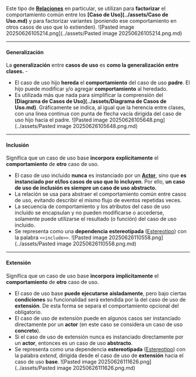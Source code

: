 Este tipo de **[Relaciones](../assets/Relaciones.md)** en particular, se utilizan para **factorizar** el comportamiento común entre los **[Caso de Uso](../assets/Caso de Uso.md)** y para factorizar variantes (poniendo ese comportamiento en otros casos de uso que lo extienden).
![Pasted image 20250626105214.png](../assets/Pasted image 20250626105214.png.md)
****
#### **Generalización**
La **generalización** entre **casos de uso** es **como la generalización entre clases.** -
- El caso de uso hijo **hereda** el **comportamiento** del caso de uso **padre**. El hijo puede modificar y/o agregar **comportamiento** al heredado.
- Es utilizada más que nada para simplificar la comprensión del **[Diagrama de Casos de Uso](../assets/Diagrama de Casos de Uso.md)**.
Gráficamente se indica, al igual que la herencia entre clases, con una línea continua con punta de flecha vacía dirigida del caso de uso hijo hacia el padre.
![Pasted image 20250626105648.png](../assets/Pasted image 20250626105648.png.md)
****
#### **Inclusión**
Significa que un caso de uso base **incorpora** **explícitamente** el **comportamiento** de **otro** caso de uso.
- El caso de uso incluido **nunca** es instanciado por un **[Actor](../assets/Actor.md)**, sino que **es instanciado por el/los casos de uso que lo incluyen**. Por ello, **un caso de uso de inclusión es siempre un caso de uso abstracto.**
- La relación se usa para abstraer el comportamiento común entre casos de uso, evitando describir el mismo flujo de eventos repetidas veces. 
- La secuencia de comportamiento y los atributos del caso de uso incluido se encapsulan y no pueden modificarse o accederse, solamente puede utilizarse el resultado (o función) del caso de uso incluido.
- Se representa como una **dependencia** **estereotipada** ([Estereotipo](../assets/Estereotipo.md)) con la palabra `<<include>>`. 
![Pasted image 20250626110558.png](../assets/Pasted image 20250626110558.png.md)
****
#### **Extensión**
Significa que un caso de uso base **incorpora** **implícitamente** el **comportamiento** de **otro** caso de uso. 
- El caso de uso base **puede** **ejecutarse** **aisladamente**, pero bajo ciertas **condiciones** su funcionalidad será extendida por la del caso de uso de **extensión**. De esta forma se separa el comportamiento opcional del obligatorio.
- El caso de uso de extensión puede en algunos casos ser instanciado directamente por un **actor** (en este caso se considera un caso de uso **concreto**).
- Si el caso de uso de extensión nunca es instanciado directamente por un **actor**, entonces es un caso de uso **abstracto**.
- Se representa como una dependencia **estereotipada** ([Estereotipo](../assets/Estereotipo.md)) con la palabra *extend*, dirigida desde el caso de uso de **extensión** hacia el caso de uso **base**.
![Pasted image 20250626111626.png](../assets/Pasted image 20250626111626.png.md)

